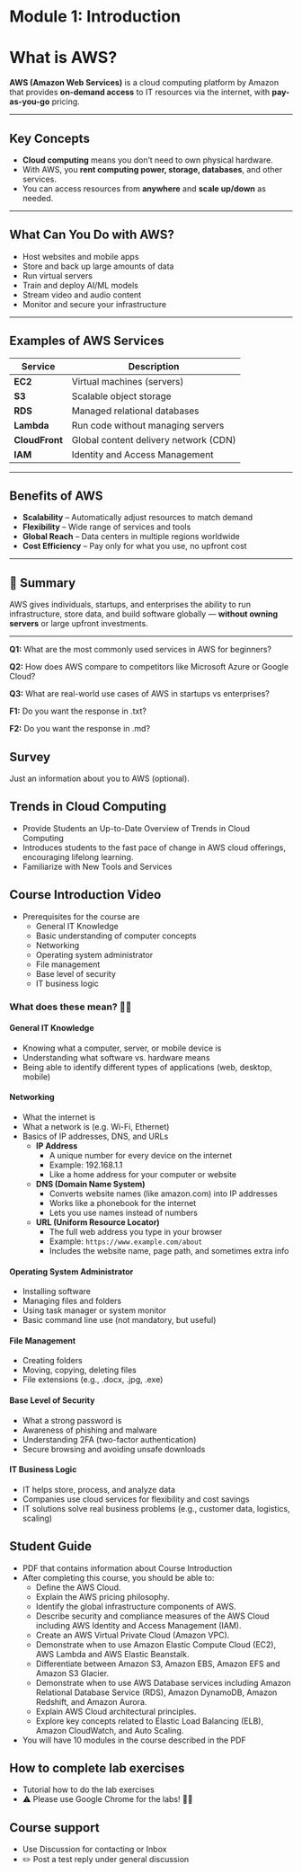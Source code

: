 # Module 1: Introduction

# What is AWS?

**AWS (Amazon Web Services)** is a cloud computing platform by Amazon that provides **on-demand access** to IT resources via the internet, with **pay-as-you-go** pricing.

---

## Key Concepts

- **Cloud computing** means you don’t need to own physical hardware.
- With AWS, you **rent computing power, storage, databases**, and other services.
- You can access resources from **anywhere** and **scale up/down** as needed.

---

## What Can You Do with AWS?

- Host websites and mobile apps
- Store and back up large amounts of data
- Run virtual servers
- Train and deploy AI/ML models
- Stream video and audio content
- Monitor and secure your infrastructure

---

## Examples of AWS Services

| Service        | Description                           |
| -------------- | ------------------------------------- |
| **EC2**        | Virtual machines (servers)            |
| **S3**         | Scalable object storage               |
| **RDS**        | Managed relational databases          |
| **Lambda**     | Run code without managing servers     |
| **CloudFront** | Global content delivery network (CDN) |
| **IAM**        | Identity and Access Management        |

---

## Benefits of AWS

- **Scalability** – Automatically adjust resources to match demand
- **Flexibility** – Wide range of services and tools
- **Global Reach** – Data centers in multiple regions worldwide
- **Cost Efficiency** – Pay only for what you use, no upfront cost

---

## 🧠 Summary

AWS gives individuals, startups, and enterprises the ability to run infrastructure, store data, and build software globally — **without owning servers** or large upfront investments.

---

**Q1:** What are the most commonly used services in AWS for beginners?

**Q2:** How does AWS compare to competitors like Microsoft Azure or Google Cloud?

**Q3:** What are real-world use cases of AWS in startups vs enterprises?

**F1:** Do you want the response in .txt?

**F2:** Do you want the response in .md?

## Survey

Just an information about you to AWS (optional).

## Trends in Cloud Computing

- Provide Students an Up-to-Date Overview of Trends in Cloud Computing
- Introduces students to the fast pace of change in AWS cloud offerings, encouraging lifelong learning.
- Familiarize with New Tools and Services

## Course Introduction Video

- Prerequisites for the course are
  - General IT Knowledge
  - Basic understanding of computer concepts
  - Networking
  - Operating system administrator
  - File management
  - Base level of security
  - IT business logic

### What does these mean? 🧑‍💻

#### General IT Knowledge

- Knowing what a computer, server, or mobile device is
- Understanding what software vs. hardware means
- Being able to identify different types of applications (web, desktop, mobile)

#### Networking

- What the internet is
- What a network is (e.g. Wi-Fi, Ethernet)
- Basics of IP addresses, DNS, and URLs
  - **IP Address**
    - A unique number for every device on the internet
    - Example: 192.168.1.1
    - Like a home address for your computer or website
  - **DNS (Domain Name System)**
    - Converts website names (like amazon.com) into IP addresses
    - Works like a phonebook for the internet
    - Lets you use names instead of numbers
  - **URL (Uniform Resource Locator)**
    - The full web address you type in your browser
    - Example: `https://www.example.com/about`
    - Includes the website name, page path, and sometimes extra info

#### Operating System Administrator

- Installing software
- Managing files and folders
- Using task manager or system monitor
- Basic command line use (not mandatory, but useful)

#### File Management

- Creating folders
- Moving, copying, deleting files
- File extensions (e.g., .docx, .jpg, .exe)

#### Base Level of Security

- What a strong password is
- Awareness of phishing and malware
- Understanding 2FA (two-factor authentication)
- Secure browsing and avoiding unsafe downloads

#### IT Business Logic

- IT helps store, process, and analyze data
- Companies use cloud services for flexibility and cost savings
- IT solutions solve real business problems (e.g., customer data, logistics, scaling)

## Student Guide

- PDF that contains information about Course Introduction
- After completing this course, you should be able to:
  - Define the AWS Cloud.
  - Explain the AWS pricing philosophy.
  - Identify the global infrastructure components of AWS.
  - Describe security and compliance measures of the AWS Cloud including AWS Identity and Access Management (IAM).
  - Create an AWS Virtual Private Cloud (Amazon VPC).
  - Demonstrate when to use Amazon Elastic Compute Cloud (EC2), AWS Lambda and AWS Elastic Beanstalk.
  - Differentiate between Amazon S3, Amazon EBS, Amazon EFS and Amazon S3 Glacier.
  - Demonstrate when to use AWS Database services including Amazon Relational Database Service (RDS), Amazon DynamoDB, Amazon Redshift, and Amazon Aurora.
  - Explain AWS Cloud architectural principles.
  - Explore key concepts related to Elastic Load Balancing (ELB), Amazon CloudWatch, and Auto Scaling.
- You will have 10 modules in the course described in the PDF

## How to complete lab exercises

- Tutorial how to do the lab exercises
- ⚠️ Please use Google Chrome for the labs! 🧑‍💻

## Course support

- Use Discussion for contacting or Inbox
- ✏️ Post a test reply under general discussion

